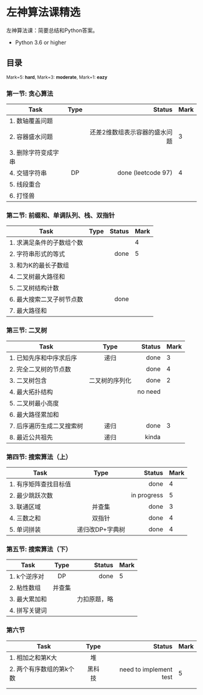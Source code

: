 

# 左神算法课精选

左神算法课：简要总结和Python答案。
- Python 3.6 or higher

## 目录

<sub>Mark=5: **hard**, Mark=3: **moderate**, Mark=1: **eazy**</sub>

### 第一节: 贪心算法

| Task                                         | Type      | Status | Mark |
| -------------|:-------------:| -----:| -------------|
| 1. 数轴覆盖问题   |               | |  |
| 2. 容器盛水问题 |  | 还差2维数组表示容器的盛水问题 | 3 |
| 3. 删除字符变成字串 |                               |      |  |
| 4. 交错字符串       |      DP      | done (leetcode 97) | 4 |
| 5. 线段重合 |  |  |  |
| 6. 打怪兽 |  |  |  |



### 第二节: 前缀和、单调队列、栈、双指针

| Task                      | Type | Status | Mark |
| ------------------------- | :--: | -----: | ---- |
| 1. 求满足条件的子数组个数 |      |        | 4    |
| 2. 字符串形式的等式       |      |   done | 5    |
| 3. 和为K的最长子数组      |      |        |      |
| 4. 二叉树最大路径和       |      |        |      |
| 5. 二叉树结构计数         |      |        |      |
| 6. 最大搜索二叉子树节点数 |      |   done |      |
| 7. 最大路径和             |      |        |      |

### 第三节: 二叉树

| Task                      |      Type      |  Status | Mark |
| ------------------------- | :------------: | ------: | ---- |
| 1. 已知先序和中序求后序   |      递归      |    done | 3    |
| 2. 完全二叉树的节点数     |                |    done | 4    |
| 3. 二叉树包含             | 二叉树的序列化 |    done | 2    |
| 4. 最大拓扑结构           |                | no need |      |
| 5. 二叉树最小高度         |                |         |      |
| 6. 最大路径累加和         |                |         |      |
| 7. 后序遍历生成二叉搜索树 |      递归      |    done | 3    |
| 8. 最近公共祖先           |      递归      |   kinda |      |



### 第四节: 搜索算法（上）

| Task                  |      Type       |      Status | Mark |
| --------------------- | :-------------: | ----------: | ---- |
| 1. 有序矩阵查找目标值 |                 |        done | 4    |
| 2. 最少跳跃次数       |                 | in progress | 5    |
| 3. 联通区域           |     并查集      |        done | 3    |
| 4. 三数之和           |     双指针      |        done | 4    |
| 5. 单词拼装           | 递归改DP+字典树 |        done | 4    |



### 第五节: 搜索算法（下）

| Task          |  Type  |       Status | Mark |
| ------------- | :----: | -----------: | ---- |
| 1. k个逆序对  |   DP   |         done | 5    |
| 2. 粘性数组   | 并查集 |              |      |
| 3. 最大累加和 |        | 力扣原题，略 |      |
| 4. 拼写关键词 |        |              |      |

### 

### 第六节

| Task                     |  Type  |                 Status | Mark |
| ------------------------ | :----: | ---------------------: | ---- |
| 1. 相加之和第K大         |   堆   |                        |      |
| 2. 两个有序数组的第k个数 | 黑科技 | need to implement test | 5    |
|                          |        |                        |      |
|                          |        |                        |      |